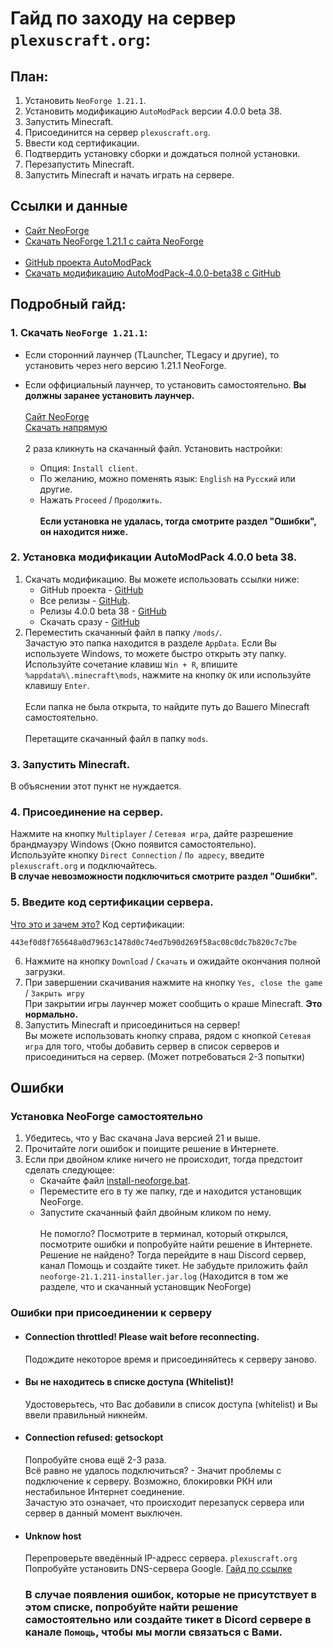 # Гайд по заходу на сервер `plexuscraft.org`:
## План:
1. Установить `NeoForge 1.21.1`.
2. Установить модификацию `AutoModPack` версии 4.0.0 beta 38.
3. Запустить Minecraft.
4. Присоединится на сервер `plexuscraft.org`.
5. Ввести код сертификации.
6. Подтвердить установку сборки и дождаться полной установки.
7. Перезапустить Minecraft.
8. Запустить Minecraft и начать играть на сервере.

## Ссылки и данные

- [Сайт NeoForge](https://neoforged.net/)
- [Скачать NeoForge 1.21.1 с сайта NeoForge](https://maven.neoforged.net/releases/net/neoforged/neoforge/21.1.211/neoforge-21.1.211-installer.jar)<br><br>
- [GitHub проекта AutoModPack](https://github.com/Skidamek/AutoModpack/)
- [Скачать модификацию AutoModPack-4.0.0-beta38 с GitHub](https://github.com/Skidamek/AutoModpack/releases/download/v4.0.0-beta38/automodpack-mc1.21.1-neoforge-4.0.0-beta38.jar)

## Подробный гайд:
### 1. Скачать `NeoForge 1.21.1`:

- Если сторонний лаунчер (TLauncher, TLegacy и другие), то установить через него версию 1.21.1 NeoForge.

- Если оффициальный лаунчер, то установить самостоятельно.
**Вы должны заранее установить лаунчер.**<br><br>
[Сайт NeoForge](https://neoforged.net/)<br>
[Скачать напрямую](https://maven.neoforged.net/releases/net/neoforged/neoforge/21.1.211/neoforge-21.1.211-installer.jar)<br><br>
2 раза кликнуть на скачанный файл. Установить настройки:
  - Опция: `Install client`.
  - По желанию, можно поменять язык: `English` на `Русский` или другие.
  - Нажать `Proceed` / `Продолжить`.<br><br>
**Если установка не удалась, тогда смотрите раздел "Ошибки", он находится ниже.**

### 2. Установка модификации AutoModPack 4.0.0 beta 38.
1. Скачать модификацию. Вы можете использовать ссылки ниже:
   - GitHub проекта - [GitHub](https://github.com/Skidamek/AutoModpack/)
   - Все релизы - [GitHub](https://github.com/Skidamek/AutoModpack/releases/).
   - Релизы 4.0.0 beta 38 - [GitHub](https://github.com/Skidamek/AutoModpack/releases/tag/v4.0.0-beta38)
   - Скачать сразу - [GitHub](https://github.com/Skidamek/AutoModpack/releases/download/v4.0.0-beta38/automodpack-mc1.21.1-neoforge-4.0.0-beta38.jar)
2. Переместить скачанный файл в папку `/mods/`.<br>
  Зачастую это папка находится в разделе `AppData`. Если Вы используете Windows, то можете быстро открыть эту папку. Используйте сочетание клавиш `Win + R`, впишите `%appdata%\.minecraft\mods`, нажмите на кнопку `ОК` или используйте клавишу `Enter`.<br><br>
  Если папка не была открыта, то найдите путь до Вашего Minecraft самостоятельно.<br><br>
  Перетащите скачанный файл в папку `mods`.
### 3. Запустить Minecraft.<br>
  В объяснении этот пункт не нуждается.
### 4. Присоединение на сервер.<br>
  Нажмите на кнопку `Multiplayer` / `Сетевая игра`, дайте разрешение брандмауэру Windows (Окно появится самостоятельно).<br>
  Используйте кнопку `Direct Connection` / `По адресу`, введите `plexuscraft.org` и подключайтесь.<br>
  **В случае невозможности подключиться смотрите раздел "Ошибки".**
### 5. Введите код сертификации сервера.<br>
  [Что это и зачем это?](https://moddedmc.wiki/ru/project/automodpack/latest/docs/technicals/certificate#wait-but-why-do-i-need-all-this-its-just-a-modpack-for-my-friends)
  Код сертификации:
  ```copy
  443ef0d8f765648a0d7963c1478d0c74ed7b90d269f58ac08c0dc7b820c7c7be
  ```
6. Нажмите на кнопку `Download` / `Скачать` и ожидайте окончания полной загрузки.
7. При завершении скачивания нажмите на кнопку `Yes, close the game` / `Закрыть игру`<br>
   При закрытии игры лаунчер может сообщить о краше Minecraft. **Это нормально.**
8. Запустить Minecraft и присоединиться на сервер!<br>
   Вы можете использовать кнопку справа, рядом с кнопкой `Сетевая игра` для того, чтобы добавить сервер в список серверов и присоединиться на сервер. (Может потребоваться 2-3 попытки)

## Ошибки

### Установка NeoForge самостоятельно
 
1. Убедитесь, что у Вас скачана Java версией 21 и выше.
2. Прочитайте логи ошибок и поищите решение в Интернете.
3. Если при двойном клике ничего не происходит, тогда предстоит сделать следующее:
   - Скачайте файл [install-neoforge.bat]().
   - Переместите его в ту же папку, где и находится установщик NeoForge.
   - Запустите скачанный файл двойным кликом по нему.<br><br>
  Не помогло? Посмотрите в терминал, который открылся, посмотрите ошибки и попробуйте найти решение в Интернете.<br>
  Решение не найдено? Тогда перейдите в наш Discord сервер, канал Помощь и создайте тикет. Не забудьте приложить файл `neoforge-21.1.211-installer.jar.log` (Находится в том же разделе, что и скачанный установщик NeoForge)

### Ошибки при присоединении к серверу

- #### Connection throttled! Please wait before reconnecting.<br>
  Подождите некоторое время и присоединяйтесь к серверу заново.

- #### Вы не находитесь в списке доступа (Whitelist)!<br>
  Удостоверьтесь, что Вас добавили в список доступа (whitelist) и Вы ввели правильный никнейм.

- #### Connection refused: getsockopt<br>
  Попробуйте снова ещё 2-3 раза.<br>
  Всё равно не удалось подключиться? - Значит проблемы с подключение к серверу. Возможно, блокировки РКН или нестабильное Интернет соединение.<br>Зачастую это означает, что происходит перезапуск сервера или сервер в данный момент выключен.

- #### Unknow host
  Перепроверьте введённый IP-адресс сервера. `plexuscraft.org`<br>
  Попробуйте установить DNS-сервера Google. [Гайд по ссылке](https://cloudparser.ru/wiki/google-dns)

  ### В случае появления ошибок, которые не присутствует в этом списке, попробуйте найти решение самостоятельно или создайте тикет в Dicord сервере в канале `Помощь`, чтобы мы могли связаться с Вами.
